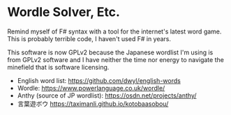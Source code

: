 # Wordle Solver, Etc.

Remind myself of F# syntax with a tool for the internet's latest word game. This is probably terrible code, I haven't used F# in years.

This software is now GPLv2 because the Japanese wordlist I'm using is from GPLv2 software and I have neither the time nor energy to navigate the minefield that is software licensing.

* English word list: https://github.com/dwyl/english-words
* Wordle: https://www.powerlanguage.co.uk/wordle/
* Anthy (source of JP wordlist): https://osdn.net/projects/anthy/
* 言葉遊ボウ https://taximanli.github.io/kotobaasobou/
